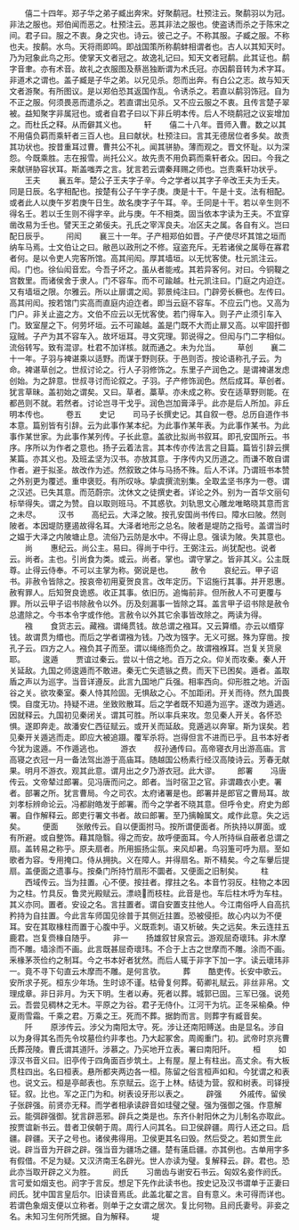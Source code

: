 <!-- { "loadSidebar": true } -->
　　僖二十四年。郑子华之弟子臧出奔宋。好聚鹬冠。杜预注云。聚鹬羽以为冠。非法之服也。郑伯闻而恶之。杜预注云。恶其非法之服也。使盗诱而杀之于陈宋之间。君子曰。服之不衷。身之灾也。诗云。彼己之子。不称其服。子臧之服。不称也夫。按鹬。水鸟。天将雨即鸣。即战国策所称鹬蚌相谓者也。古人以其知天时。乃为冠象此鸟之形。使掌天文者冠之。故逸礼记曰。知天文者冠鹬。此其证也。鹬字音聿。亦有术音。故礼之衣服图及蔡邕独断谓为术氏冠。亦因鹬音转为术字耳。非道术之谓也。盖子臧是子华之弟。以兄见杀。怨而出奔。有白公之志。故与知天文者游聚。有所图议。是以郑伯恐其返国作乱。令诱杀之。若直以鹬羽饰冠。自为不正之服。何须畏恶而遣杀之。若直谓出见杀。又不应云服之不衷。且传言楚子翠被。益知聚字非属冠也。或者自君子曰以下非丘明本传。后人不晓鹬冠之议妄增加之。而杜氏之释。从而僻其义也。
　　轩
　　僖二十八年。晋师入曹。数之以其不用僖负羁而乘轩者三百人也。且曰献状。杜预注曰。言其无德居位者多矣。故责其功状也。按昔重耳过曹。曹共公不礼。闻其骈胁。薄而观之。晋文怀耻。以为深怨。今既乘胜。志在报雪。尚托公义。故先责不用负羁而乘轩者众。因曰。今我之来献骈胁容状耳。斯盖嗤弄之言。犹言若云谓秦拜赐之师也。岂责乘轩功状乎。
　　王夫
　　襄五年。楚公子王夫字子辛。今之学者以其字子辛改王夫为壬夫。同是日辰。名字相配也。按楚有公子午字子庚。庚是十干。午是十支。法有相配。或者此人以庚午岁若庚午日生。故名庚字子午耳。辛。壬同是十干。若以辛生则不得名壬。若以壬生则不得字辛。此与庚。午不相类。固当依本字读为王夫。不宜穿凿改易为壬也。譬天王之弟佞夫。孔氏之宰浑良夫。冶区夫之属。各自有义。岂曰配日辰乎。
　　闬闳
　　襄三十一年。子产相郑伯如晋。子产使尽坏其馆之垣而纳车马焉。士文伯让之曰。敝邑以政刑之不修。寇盗充斥。无若诸侯之属辱在寡君者何。是以令吏人完客所馆。高其闬闳。厚其墙垣。以无忧客使。杜元凯注云。闳。门也。徐仙闳音宏。今吾子坏之。虽从者能戒。其若异客何。对曰。今铜鞮之宫数里。而诸侯舍于隶人。门不容车。而不可踰越。杜元凯注曰。门庭之内迫迮。又有墙垣之限。尔雅云。所以止扉谓之闳。郭景纯注曰。门辟旁长橛也。左传曰。高其闬闳。按若馆门实高而直庭内迫迮者。即当云庭不容车。不应云门也。又高为门户。非关止盗之方。文伯不应云以无忧客使。若门得车入。则子产止须引车入门。致室屋之下。何劳坏垣。云不可踰越。盖是门既不大而止扉又高。以牢固扞御寇贼。子产为其不容车入。故坏垣耳。寻文究理。郭说得之。但闳与门二字相似。流俗转写。致有混谬。杜君不加详核。就而通之。未为允当。
　　草创
　　襄二十一年。子羽与裨谌乘以适野。而谋于野则获。于邑则否。按论语称孔子云。为命。裨谌草创之。世叔讨论之。行人子羽修饰之。东里子产润色之。是谓裨谌发虑创始。为之辞意。世叔寻讨而论叙之。子羽。子产修饰润色。然后成耳。草创者。犹言草昧。盖初始之谓矣。又曰。草者。藁草。亦未成之称。安在适草野则能。在都邑则不就。若然者。讨论岂寻干戈乎。润色岂加膏泽乎。此亦是后人所加。非丘明本传也。
　　卷五
　　史记
　　司马子长撰史记。其自叙一卷。总历自道作书本意。篇别皆有引辞。云为此事作某本纪。为此事作某年表。为此事作某书。为此事作某世家。为此事作某列传。子长此意。盖欲比拟尚书叙耳。即孔安国所云。书序。序所以为作者之意也。扬子云着法言。其本传亦传法言之目篇。篇皆引辞云撰某篇。亦其义也。及班孟坚为汉书。亦放其意。于序传内又历道之。而谦不敢自谓作者。避于拟圣。故改作为述。然叙致之体与马扬不殊。后人不详。乃谓班书本赞之外别更为覆述。重申褒贬。有所叹咏。挚虞撰流别集。全取孟坚书序为一卷。谓之汉述。已失其意。而范蔚宗。沈休文之徒撰史者。详论之外。别为一首华文丽句标举得失。谓之为赞。自以取则班马。不其惑欤。刘轨思文心雕龙唯略晓其意而言之未尽。
　　汉书
　　高纪云。大泽之陂。按孔安国尚书传曰。障水曰陂。然则陂者。本因堤防壅遏故得名耳。大泽者地形之总名。陂者是堤防之指号。盖谓当时之媪于大泽之内陂塘止息。流俗乃云防是水中。不得止息。强读为陂。失其意也。
　　尚
　　惠纪云。尚公主。易曰。得尚于中行。王弼注云。尚犹配也。说者云。尚者。主也。引尚食为类。或云。尚者。掌也。谓守掌之。皆非其义。公主既尊。止得云侍奉。不可以主掌为称。弼说是也。
　　赦令
　　哀纪云。甲子诏书。非赦令皆除之。按哀帝初用夏贺良言。改年定历。下诏施行其事。并开恩惠。赦宥罪人。后知贺良诡惑。收正其事。依旧历。追悔前非。但所赦人不可更覆与罪。所以云甲子诏书除赦令以外。历及刻漏事一皆除之耳。盖言甲子诏书除是赦令总遣除之。今书本令字或作他。言赦令以外其它余事皆改除之。两读为得。
　　襁
　　食货志云。藏襁。谓绳贯钱。故总谓之襁耳。又云算缗。亦云以缗穿钱。故谓贯为缗也。而后之学者谓襁为钱。乃改为镪字。无义可据。殊为穿凿。按孔子云。四方之人。襁负其子而至。谓以绳络而负之。故谓襁褓耳。岂复关货泉耶。
　　逡遁
　　贾谊过秦云。尝以十倍之地。百万之众。仰关而攻秦。秦人开关延敌。九国之师逡遁而不敢进。秦无亡矢遗镞之费。而天下已困矣。遁者。盖取盾之声以为巡字。当音详遵反。此言九国地广兵强。相率西向。仰形胜之地。沂函谷之关。欲攻秦室。秦人恃其险固。无惧敌之心。不加距闭。开关而待。然九国畏愞。自度无功。持疑不进。坐致败散耳。后之学者既不知遁为巡字。遂改为遁逃。因就释云。九国初见秦闭关。谓其可胜。所以率兵来攻。忽见秦人开关。各怀恐惧。遂即奔走。故潘安仁西征赋云。或开关而延敌。竞遁逃以奔窜。斯为误矣。若见秦开关遁逃而走。即应大被追蹑。覆军杀将。岂得但言不进而已乎。且书本好者今犹为逡遁。不作遁逃也。
　　游衣
　　叔孙通传曰。高帝寝衣月出游高庙。言高寝之衣冠一月一备法驾出游于高庙耳。随越国公杨素行经汉高陵诗云。芳春无献果。明月不游衣。观其此意。谓月出之夕乃游衣冠。此大谬。
　　郎署
　　冯唐传云。文帝辇过郎署。见冯唐而问之。郎者。当时宿卫之官。非谓趣衣小吏。署者。部署之所。犹言曹局。今之司农。太府诸署是也。郎署并是郎官之曹局耳。故刘孝标辨命论云。冯都尉皓发于郎署。而今之学者不晓其意。但呼令史。府史为郎署。自作解释云。郎吏行署文书者。故曰郎署。至乃摛翰属文。咸作此意。失之远矣。
　　便面
　　张敞传云。自以便面拊马。按所谓便面者。所执持以屏面。或有所避。或自整饰。藉其隐翳。得之而安。故呼便面耳。今人所持纵自蔽者总谓之扇。盖转易之称乎。原夫扇者。所用振扬尘氛。来风却暑。鸟羽箑可呼为扇。至如歌者为容。专用掩口。侍从拥执。义在障人。并得扇名。斯不精矣。今之车轝后提扇。盖便面之遗事与。按桑门所持竹扇形不圜者。又便面之旧制矣。
　　柱
　　西域传云。当为拄置。心不便。按拄者。撑拄之名。本音竹羽反。柱物之本因为之柱。竹具反。鲁灵光殿赋云。漂峣而枝柱。此音是也。车后柱木呼为车柱。其义亦同。置者。安设之名。言拄置者。谓自安置支拄他人。今江南俗呼人自高抗矜持为自拄置。今此言车师国见徐普于其侧近拄置。恐被侵拒。故心内以为不便耳。安在其取椽柱而置于心腹中乎。义既乖刺。语又析破。失之远矣。朱云连拄五鹿君。岂复赍椽自随乎。
　　非一
　　扬雄叙甘泉宫云。游观屈奇瓌玮。非木摩而不雕。墙涂而不画。此言既甚屈奇瓌玮。不合于上古之世摩而不雕。涂而不画。釆椽茅茨俭约之制耳。今之书本好者犹然。而后人辄于非字下加一字。读云瓌玮非一。竟不寻下句直云木摩而不雕。是何言欤。
　　葬
　　酷吏传。长安中歌云。安所求子死。桓东少年场。生时谅不谨。枯骨复何葬。荀卿礼赋云。非丝非帛。文理成章。非日非月。为天下明。生者以寿。死者以葬。城郭已固。三军已强。说苑云。吾尝见稠林之无木。平原之为谷。君子无侍仆。江河干为坑。正冬采榆桑。仲夏雨雪霜。千乘之君。万乘之王。死而不葬。据韵而言。则葬字有臧音矣。
　　阡
　　原涉传云。涉父为南阳太守。死。涉让还南阳赙送。由是显名。涉自以为身得其名而先令坟墓俭约非孝也。乃大起冢舍。周阁重门。初。武帝时京兆曹氏葬茂陵。曹氏谓其道阡。涉慕之。乃买地开立表。署曰南阳阡。
　　桓
　　如淳汉书音义曰。旧亭传于四角面百步筑土。上有屋。屋上有柱出。高丈余。有大板贯柱四出。名曰桓表。悬所都夹两边各一桓。陈留之俗言桓声如和。今犹谓之和表也。说文云。桓是亭邮表也。东京赋云。迄于上林。结徒为营。叙和树表。司铎授钲。叙。比也。军之正门为和。树表设牙形以表之。
　　辟强
　　外戚传。留侯子张辟强。前贤亦无释。而学者相承读辟音如珪璧之璧。强为强御之强。作意解云。能弭辟强御。犹言辟恶邪。辟兵之类是也。东齐仆射阳休之为儿制名亦取此。按贾谊新书云。昔者卫侯朝于周。周行人问其名。曰卫侯辟疆。周行人还之曰。启疆。辟疆。天子之号也。诸侯弗得用。卫侯更其名曰毁。然后受之。若如贾生此说。辟当音为开辟之辟。强当音为疆场之疆。楚有薳启疆。亦其例也。古单用字多有假借。不足为疑。又汉济南王名辟光。世人亦读为璧。复解释云。辟。君也。恐此亦当取开辟之义为胜。
　　阏氏
　　习凿齿与谢安石书云。匈奴名妾作阏氏。言可爱如烟支也。阏字于言反。想足下先作此读书也。按史记及汉书谓单于正妻曰阏氏。犹中国言皇后尔。旧读音焉氐。此盖北翟之言。自有意义。未可得而详也。若谓色象烟支便以立称者。则单于之女谓之居次。复比何物。且阏氏妻号。非妾之名。未知习生何所凭据。自为解释。
　　堤
